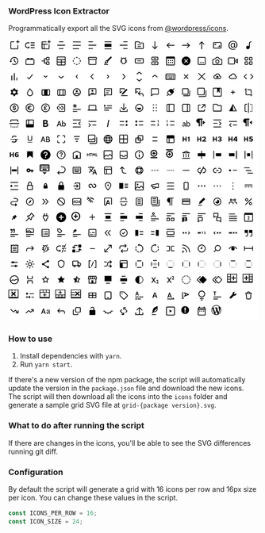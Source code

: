 ### WordPress Icon Extractor

Programmatically export all the SVG icons from [@wordpress/icons](https://www.npmjs.com/package/@wordpress/icons).

![Sample grid](grid.png)

### How to use

1. Install dependencies with `yarn`.
2. Run `yarn start`.

If there's a new version of the npm package, the script will automatically update the version in the `package.json` file and download the new icons.
The script will then download all the icons into the `icons` folder and generate a sample grid SVG file at `grid-{package version}.svg`.

### What to do after running the script

If there are changes in the icons, you'll be able to see the SVG differences running git diff.

### Configuration

By default the script will generate a grid with 16 icons per row and 16px size per icon. You can change these values in the script.

```JavaScript
const ICONS_PER_ROW = 16;
const ICON_SIZE = 24;
```
